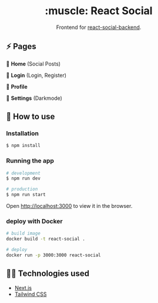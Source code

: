 <h1 align="center">:muscle: React Social</h1>
<p align="center">Frontend for <a href="https://github.com/Malte2036/react-social-backend">react-social-backend</a>.</p>

## :zap: Pages

:dart: **Home** (Social Posts)

:dart: **Login** (Login, Register)

:dart: **Profile**

:dart: **Settings** (Darkmode)


## 🚀 How to use

### Installation

```bash
$ npm install
```

### Running the app

```bash
# development
$ npm run dev

# production
$ npm run start
```
Open [http://localhost:3000](http://localhost:3000) to view it in the browser.

### deploy with Docker

```bash
# build image
docker build -t react-social .

# deploy
docker run -p 3000:3000 react-social
```

## :technologist: Technologies used

* [Next.js](https://nextjs.org/)
* [Tailwind CSS](https://tailwindcss.com/)
